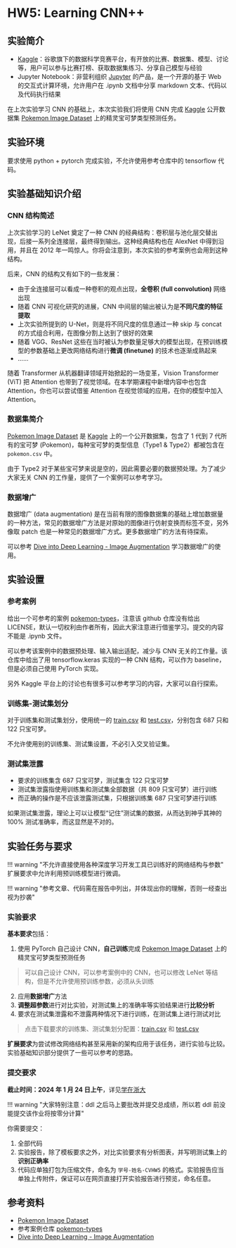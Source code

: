 <link rel="stylesheet" href="../css/counter.css" />

# HW5: Learning CNN++

## 实验简介

- [Kaggle](https://zh.wikipedia.org/wiki/Kaggle)：谷歌旗下的数据科学竞赛平台，有开放的比赛、数据集、模型、讨论等，用户可以参与比赛打榜、获取数据集练习、分享自己模型与经验
- Jupyter Notebook：非营利组织 [Jupyter](https://zh.wikipedia.org/wiki/Jupyter) 的产品，是一个开源的基于 Web 的交互式计算环境，允许用户在 .ipynb 文档中分享 markdown 文本、代码以及代码执行结果

在上次实验学习 CNN 的基础上，本次实验我们将使用 CNN 完成 [Kaggle](https://zh.wikipedia.org/wiki/Kaggle) 公开数据集 [Pokemon Image Dataset](https://www.kaggle.com/datasets/vishalsubbiah/pokemon-images-and-types/data) 上的精灵宝可梦类型预测任务。

## 实验环境

要求使用 python + pytorch 完成实验，不允许使用参考仓库中的 tensorflow 代码。

## 实验基础知识介绍

### CNN 结构简述

上次实验学习的 LeNet 奠定了一种 CNN 的经典结构：卷积层与池化层交替出现，后接一系列全连接层，最终得到输出。这种经典结构也在 AlexNet 中得到沿用，并且在 2012 年一鸣惊人。你将会注意到，本次实验的参考案例也会用到这种结构。

后来，CNN 的结构又有如下的一些发展：

- 由于全连接层可以看成一种卷积的观点出现，**全卷积 (full convolution)** 网络出现
- 随着 CNN 可视化研究的进展，CNN 中间层的输出被认为是**不同尺度的特征提取**
- 上次实验所提到的 U-Net，则是将不同尺度的信息通过一种 skip 与 concat 的方式组合利用，在图像分割上达到了很好的效果
- 随着 VGG、ResNet 这些在当时被认为参数量足够大的模型出现，在预训练模型的参数基础上更改网络结构进行**微调 (finetune)** 的技术也逐渐成熟起来
- ......

随着 Transformer 从机器翻译领域开始掀起的一场变革，Vision Transformer (ViT) 把 Attention 也带到了视觉领域。在本学期课程中新增内容中也包含 Attention，你也可以尝试借鉴 Attention 在视觉领域的应用，在你的模型中加入 Attention。

### 数据集简介

[Pokemon Image Dataset](https://www.kaggle.com/datasets/vishalsubbiah/pokemon-images-and-types/data) 是 [Kaggle](https://zh.wikipedia.org/wiki/Kaggle) 上的一个公开数据集，包含了 1 代到 7 代所有的宝可梦 (Pokemon)，每种宝可梦的类型信息（Type1 & Type2）都被包含在 `pokemon.csv` 中。

由于 Type2 对于某些宝可梦来说是空的，因此需要必要的数据预处理。为了减少大家无关 CNN 的工作量，提供了一个案例可以参考学习。

### 数据增广

数据增广 (data augmentation) 是在当前有限的图像数据集的基础上增加数据量的一种方法，常见的数据增广方法是对原始的图像进行仿射变换而标签不变，另外像取 patch 也是一种常见的数据增广方式。更多数据增广的方法有待探索。

可以参考 [Dive into Deep Learning - Image Augmentation](https://d2l.ai/chapter_computer-vision/image-augmentation.html) 学习数据增广的使用。

## 实验设置

### 参考案例

给出一个可参考的案例 [pokemon-types](https://github.com/rshnn/pokemon-types)，注意该 github 仓库没有给出 LICENSE，默认一切权利由作者所有，因此大家注意进行借鉴学习。提交的内容不能是 .ipynb 文件。

可以参考该案例中的数据预处理、输入输出适配，减少与 CNN 无关的工作量。该仓库中给出了用 tensorflow.keras 实现的一种 CNN 结构，可以作为 baseline，但是必须自己使用 PyTorch 实现。

另外 Kaggle 平台上的讨论也有很多可以参考学习的内容，大家可以自行探索。

### 训练集-测试集划分

对于训练集和测试集划分，使用统一的 [train.csv](csv/train.csv) 和 [test.csv](csv/test.csv)，分别包含 687 只和 122 只宝可梦。

不允许使用别的训练集、测试集设置，不必引入交叉验证集。

### 测试集泄露

- 要求的训练集含 687 只宝可梦，测试集含 122 只宝可梦
- 测试集泄露指使用训练集和测试集全部数据（共 809 只宝可梦）进行训练
- 而正确的操作是不应该泄露测试集，只根据训练集 687 只宝可梦进行训练

如果测试集泄露，理论上可以让模型“记住”测试集的数据，从而达到神乎其神的 100% 测试准确率，而这显然是不对的。

## 实验任务与要求

!!! warning "不允许直接使用各种深度学习开发工具已训练好的网络结构与参数"
    扩展要求中允许利用预训练模型进行微调。

!!! warning "参考文章、代码需在报告中列出，并体现出你的理解，否则一经查出视为抄袭"

### 实验要求

**基本要求**包括：

1. 使用 PyTorch 自己设计 CNN，**自己训练**完成 [Pokemon Image Dataset](https://www.kaggle.com/datasets/vishalsubbiah/pokemon-images-and-types/data) 上的精灵宝可梦类型预测任务
> 可以自己设计 CNN，可以参考案例中的 CNN，也可以修改 LeNet 等结构，但是不允许使用预训练参数，必须从头训练
2. 应用**数据增广**方法
3. **调整超参数**进行对比实验，对测试集上的准确率等实验结果进行**比较分析**
4. 要求在测试集泄露和不泄露两种情况下进行训练，在测试集上进行测试对比

> 点击下载要求的训练集、测试集划分配置：[train.csv](csv/train.csv) 和 [test.csv](csv/test.csv)

**扩展要求**为尝试修改网络结构甚至采用新的架构应用于该任务，进行实验与比较。实验基础知识部分提供了一些可以参考的思路。

### 提交要求

**截止时间：2024 年 1 月 24 日上午**，详见[学在浙大](https://courses.zju.edu.cn)

!!! warning "大家特别注意：ddl 之后马上要批改并提交总成绩，所以若 ddl 前没能提交该作业将按零分计算"

你需要提交：

1. 全部代码
2. 实验报告，除了模板要求之外，对比实验要求有分析图表，并写明测试集上的**识别正确率**
3. 代码应单独打包为压缩文件，命名为 `学号-姓名-CVHW5` 的格式。实验报告应当单独上传附件，保证可以在网页直接打开实验报告进行预览，命名任意。

## 参考资料

- [Pokemon Image Dataset](https://www.kaggle.com/datasets/vishalsubbiah/pokemon-images-and-types/data)
- 参考案例仓库 [pokemon-types](https://github.com/rshnn/pokemon-types)
- [Dive into Deep Learning - Image Augmentation](https://d2l.ai/chapter_computer-vision/image-augmentation.html)